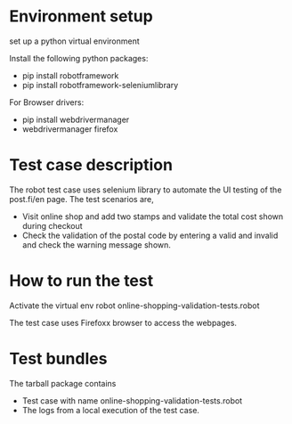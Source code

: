 # Environment setup
set up a python virtual environment

Install the following python packages:
* pip install robotframework
* pip install robotframework-seleniumlibrary

For Browser drivers:
* pip install webdrivermanager
* webdrivermanager firefox

# Test case description
The robot test case uses selenium library to automate the UI testing of the post.fi/en page. The test scenarios are, 
* Visit online shop and add two stamps and validate the total cost shown during checkout
* Check the validation of the postal code by entering a valid and invalid and check the warning message shown.

# How to run the test
Activate the virtual env
robot online-shopping-validation-tests.robot

The test case uses Firefoxx browser to access the webpages.

# Test bundles
The tarball package contains
* Test case with name online-shopping-validation-tests.robot
* The logs from a local execution of the test case.


